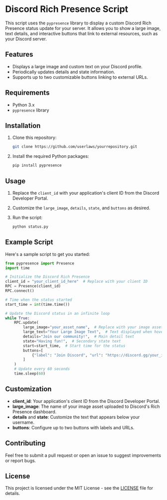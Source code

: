 # Discord Rich Presence Script

This script uses the `pypresence` library to display a custom Discord Rich Presence status update for your server. It allows you to show a large image, text details, and interactive buttons that link to external resources, such as your Discord server.

## Features

- Displays a large image and custom text on your Discord profile.
- Periodically updates details and state information.
- Supports up to two customizable buttons linking to external URLs.

## Requirements

- Python 3.x
- `pypresence` library

## Installation

1. Clone this repository:

    ```bash
    git clone https://github.com/userlaws/yourrepository.git
    ```

2. Install the required Python packages:

    ```bash
    pip install pypresence
    ```

## Usage

1. Replace the `client_id` with your application's client ID from the Discord Developer Portal.
2. Customize the `large_image`, `details`, `state`, and `buttons` as desired.
3. Run the script:

    ```bash
    python status.py
    ```

## Example Script

Here's a sample script to get you started:

```python
from pypresence import Presence
import time

# Initialize the Discord Rich Presence
client_id = "your_client_id_here"  # Replace with your client ID
RPC = Presence(client_id)
RPC.connect()

# Time when the status started
start_time = int(time.time())

# Update the Discord status in an infinite loop
while True:
    RPC.update(
        large_image="your_asset_name",  # Replace with your image asset name
        large_text="Your Large Image Text",  # Text displayed when hovering over the large image
        details="Join our community!",  # Main detail text
        state="Having fun!",  # Secondary state text
        start=start_time,  # Start time for the status
        buttons=[
            {"label": "Join Discord", "url": "https://discord.gg/your_invite_code"}  # Replace with your URL
        ]
    )
    # Update every 60 seconds
    time.sleep(60)
```

## Customization

- **client_id**: Your application's client ID from the Discord Developer Portal.
- **large_image**: The name of your image asset uploaded to Discord's Rich Presence dashboard.
- **details** and **state**: Customize the text that appears below your username.
- **buttons**: Configure up to two buttons with labels and URLs.

## Contributing

Feel free to submit a pull request or open an issue to suggest improvements or report bugs.

## License

This project is licensed under the MIT License - see the [LICENSE](LICENSE) file for details.

